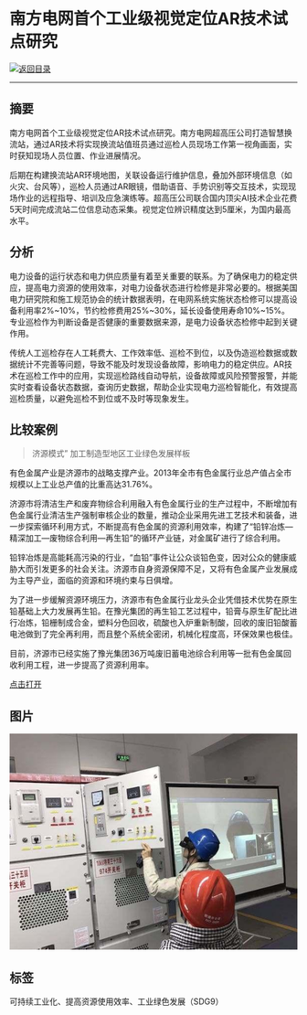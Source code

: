 # 南方电网首个工业级视觉定位AR技术试点研究

[![返回目录](http://img.shields.io/badge/点击-返回目录-875A7B.svg?style=flat&colorA=8F8F8F)](/)

----------

## 摘要

南方电网首个工业级视觉定位AR技术试点研究。南方电网超高压公司打造智慧换流站，通过AR技术将实现换流站值班员通过巡检人员现场工作第一视角画面，实时获知现场人员位置、作业进展情况。

后期在构建换流站AR环境地图，关联设备运行维护信息，叠加外部环境信息（如火灾、台风等），巡检人员通过AR眼镜，借助语音、手势识别等交互技术，实现现场作业的远程指导、培训及应急演练等。超高压公司联合国内顶尖AI技术企业花费5天时间完成流站二位信息动态采集。视觉定位辨识精度达到5厘米，为国内最高水平。

## 分析

电力设备的运行状态和电力供应质量有着至关重要的联系。为了确保电力的稳定供应，提高电力资源的使用效率，对电力设备状态进行检修是非常必要的。根据美国电力研究院和施工规范协会的统计数据表明，在电网系统实施状态检修可以提高设备利用率2%~10%，节约检修费用25%~30%，延长设备使用寿命10%~15%。专业巡检作为判断设备是否健康的重要数据来源，是电力设备状态检修中起到关键作用。

传统人工巡检存在人工耗费大、工作效率低、巡检不到位，以及伪造巡检数据或数据统计不完善等问题，导致不能及时发现设备故障，影响电力的稳定供应。AR技术在巡检工作中的应用，实现巡检路线自动导航，设备故障或风险预警报警，并能实时查看设备状态数据，查询历史数据，帮助企业实现电力巡检智能化，有效提高巡检质量，以避免巡检不到位或不及时等现象发生。

## 比较案例

> 济源模式” 加工制造型地区工业绿色发展样板

有色金属产业是济源市的战略支撑产业。2013年全市有色金属行业总产值占全市规模以上工业总产值的比重高达31.76%。

济源市将清洁生产和废弃物综合利用融入有色金属行业的生产过程中，不断增加有色金属行业清洁生产强制审核企业的数量，推动企业采用先进工艺技术和装备，进一步探索循环利用方式，不断提高有色金属的资源利用效率，构建了“铅锌冶炼—精深加工—废物综合利用—再生铅”的循环产业链，对金属矿进行了综合利用。

铅锌冶炼是高能耗高污染的行业，“血铅”事件让公众谈铅色变，因对公众的健康威胁大而引发更多的社会关注。济源市自身资源保障不足，又将有色金属产业发展成为主导产业，面临的资源和环境约束与日俱增。

为了进一步缓解资源环境压力，济源市有色金属行业龙头企业凭借技术优势在原生铅基础上大力发展再生铅。在豫光集团的再生铅工艺过程中，铅膏与原生矿配比进行冶炼，铅栅制成合金，塑料分色回收，硫酸也入炉重新制酸，回收的废旧铅酸蓄电池做到了完全再利用，而且整个系统全密闭，机械化程度高，环保效果也极佳。

目前，济源市已经实施了豫光集团36万吨废旧蓄电池综合利用等一批有色金属回收利用工程，进一步提高了资源利用率。

<a href="https://s.weibo.com/weibo/%25E5%258D%2597%25E7%25BD%2591%2520%25E5%258D%2597%25E6%2596%25B9%25E7%2594%25B5%25E7%25BD%2591%25E9%25A6%2596%25E4%25B8%25AA%25E5%25B7%25A5%25E4%25B8%259A%25E7%25BA%25A7%25E8%25A7%2586%25E8%25A7%2589%25E5%25AE%259A%25E4%25BD%258DAR%25E6%258A%2580%25E6%259C%25AF%25E8%25AF%2595?topnav=1&wvr=6&b=1 " target="_blank">点击打开</a>

## 图片

![图片](9.2.1.jpg)


## 标签

可持续工业化、提高资源使用效率、工业绿色发展（SDG9）

